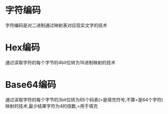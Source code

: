 # 字符编码
字符编码是对二进制通过映射表对应现实文字的技术
# Hex编码
通过读取字符的每个字节的4bit位转为16进制映射的技术
# Base64编码
通过读取字符的每个字节的3bit位转为65个码表(=是填充符号,不算=是64个字符)映射的技术,最少结果字符为4的倍数,=用于填充